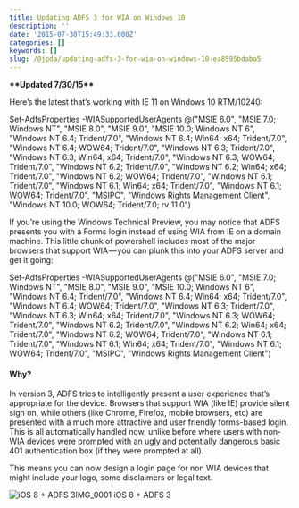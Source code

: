 ```yaml
---
title: Updating ADFS 3 for WIA on Windows 10
description: ''
date: '2015-07-30T15:49:33.000Z'
categories: []
keywords: []
slug: /@jpda/updating-adfs-3-for-wia-on-windows-10-ea8595bdaba5
---
```


**\*\*Updated 7/30/15\*\***

Here’s the latest that’s working with IE 11 on Windows 10 RTM/10240:

Set-AdfsProperties -WIASupportedUserAgents @("MSIE 6.0", "MSIE 7.0; Windows NT", "MSIE 8.0", "MSIE 9.0", "MSIE 10.0; Windows NT 6", "Windows NT 6.4; Trident/7.0", "Windows NT 6.4; Win64; x64; Trident/7.0", "Windows NT 6.4; WOW64; Trident/7.0", "Windows NT 6.3; Trident/7.0", "Windows NT 6.3; Win64; x64; Trident/7.0", "Windows NT 6.3; WOW64; Trident/7.0", "Windows NT 6.2; Trident/7.0", "Windows NT 6.2; Win64; x64; Trident/7.0", "Windows NT 6.2; WOW64; Trident/7.0", "Windows NT 6.1; Trident/7.0", "Windows NT 6.1; Win64; x64; Trident/7.0", "Windows NT 6.1; WOW64; Trident/7.0", "MSIPC", "Windows Rights Management Client", "Windows NT 10.0; WOW64; Trident/7.0; rv:11.0")

If you’re using the Windows Technical Preview, you may notice that ADFS presents you with a Forms login instead of using WIA from IE on a domain machine. This little chunk of powershell includes most of the major browsers that support WIA — you can plunk this into your ADFS server and get it going:

Set-AdfsProperties -WIASupportedUserAgents @("MSIE 6.0", "MSIE 7.0; Windows NT", "MSIE 8.0", "MSIE 9.0", "MSIE 10.0; Windows NT 6", "Windows NT 6.4; Trident/7.0", "Windows NT 6.4; Win64; x64; Trident/7.0", "Windows NT 6.4; WOW64; Trident/7.0", "Windows NT 6.3; Trident/7.0", "Windows NT 6.3; Win64; x64; Trident/7.0", "Windows NT 6.3; WOW64; Trident/7.0", "Windows NT 6.2; Trident/7.0", "Windows NT 6.2; Win64; x64; Trident/7.0", "Windows NT 6.2; WOW64; Trident/7.0", "Windows NT 6.1; Trident/7.0", "Windows NT 6.1; Win64; x64; Trident/7.0", "Windows NT 6.1; WOW64; Trident/7.0", "MSIPC", "Windows Rights Management Client")

#### Why?

In version 3, ADFS tries to intelligently present a user experience that’s appropriate for the device. Browsers that support WIA (like IE) provide silent sign on, while others (like Chrome, Firefox, mobile browsers, etc) are presented with a much more attractive and user friendly forms-based login. This is all automatically handled now, unlike before where users with non-WIA devices were prompted with an ugly and potentially dangerous basic 401 authentication box (if they were prompted at all).

This means you can now design a login page for non WIA devices that might include your logo, some disclaimers or legal text.

![iOS 8 + ADFS 3IMG_0001](https://cdn-images-1.medium.com/max/800/0*sOYJ2ZLs3Xi7GcdU.png)
iOS 8 + ADFS 3